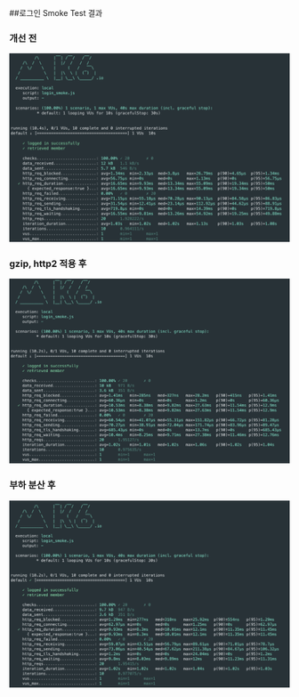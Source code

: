 ##로그인 Smoke Test 결과 
### 개선 전
![login_smoke](../image/login-smoke.png)

### gzip, http2 적용 후 
![login_gzip](../image/login-smoke-gzip.png)

### 부하 분산 후 
![login_load_balancing](../image/login-smoke-load-balancing.png)

